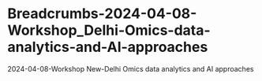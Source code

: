 # Breadcrumbs-2024-04-08-Workshop_Delhi-Omics-data-analytics-and-AI-approaches
 2024-04-08-Workshop New-Delhi Omics data analytics and AI approaches
